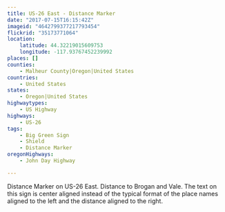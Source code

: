 ```yaml
---
title: US-26 East - Distance Marker
date: "2017-07-15T16:15:42Z"
imageid: "4642799377217793454"
flickrid: "35173771064"
location:
    latitude: 44.32219015609753
    longitude: -117.93767452239992
places: []
counties:
    - Malheur County|Oregon|United States
countries:
    - United States
states:
    - Oregon|United States
highwaytypes:
    - US Highway
highways:
    - US-26
tags:
    - Big Green Sign
    - Shield
    - Distance Marker
oregonHighways:
    - John Day Highway

---
```

Distance Marker on US-26 East.  Distance to Brogan and Vale.  The text on this sign is center aligned instead of the typical format of the place names aligned to the left and the distance aligned to the right.